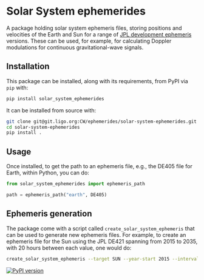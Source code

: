 # Solar System ephemerides

A package holding solar system ephemeris files, storing positions and velocities of the Earth and
Sun for a range of [JPL development
ephemeris](https://en.wikipedia.org/wiki/Jet_Propulsion_Laboratory_Development_Ephemeris) versions.
These can be used, for example, for calculating Doppler modulations for continuous
gravitational-wave signals.

## Installation

This package can be installed, along with its requirements, from PyPI via `pip` with:

```bash
pip install solar_system_ephemerides
```

It can be installed from source with:

```bash
git clone git@git.ligo.org:CW/ephemerides/solar-system-ephemerides.git
cd solar-system-ephemerides
pip install .
```

## Usage

Once installed, to get the path to an ephemeris file, e.g., the DE405 file for Earth, within Python,
you can do:

```python
from solar_system_ephemerides import ephemeris_path

path = ephemeris_path("earth", DE405)
```

## Ephemeris generation

The package come with a script called `create_solar_system_ephemeris` that can be used to generate
new ephemeris files. For example, to create an ephemeris file for the Sun using the JPL DE421
spanning from 2015 to 2035, with 20 hours between each value, one would do:

```bash
create_solar_system_ephemeris --target SUN --year-start 2015 --interval 20 --num-years 20 --ephemeris DE421 --output-file sun15-35-DE421.dat.gz
```

[![PyPI version](https://badge.fury.io/py/solar_system_ephemerides.svg)](https://badge.fury.io/py/solar_system_ephemerides)
